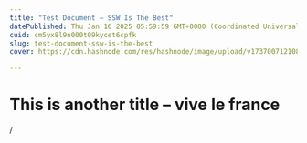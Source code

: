 ```yaml
---
title: "Test Document – SSW Is The Best"
datePublished: Thu Jan 16 2025 05:59:59 GMT+0000 (Coordinated Universal Time)
cuid: cm5yx8l9n000t09kycet6cpfk
slug: test-document-ssw-is-the-best
cover: https://cdn.hashnode.com/res/hashnode/image/upload/v1737007121083/08674c4e-4440-4c7c-bb44-5b3f62fdc468.png

---
```


# This is another title – vive le france

/
